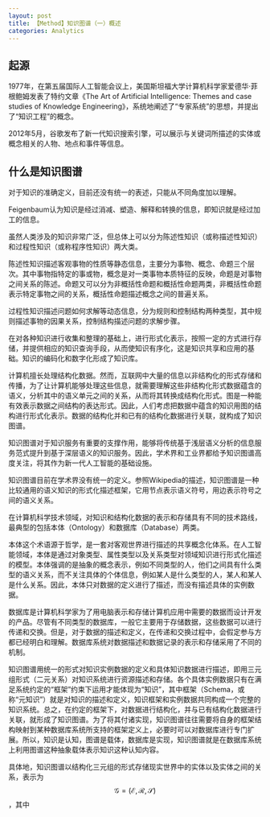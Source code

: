 ```yaml
---
layout: post
title: 【Method】知识图谱（一）概述
categories: Analytics
---
```


## 起源

1977年，在第五届国际人工智能会议上，美国斯坦福大学计算机科学家爱德华·菲根鲍姆发表了特约文章《The Art of Artificial Intelligence: Themes and case studies of Knowledge Engineering》，系统地阐述了“专家系统”的思想，并提出了“知识工程”的概念。

2012年5月，谷歌发布了新一代知识搜索引擎，可以展示与关键词所描述的实体或概念相关的人物、地点和事件等信息。

## 什么是知识图谱

对于知识的准确定义，目前还没有统一的表述，只能从不同角度加以理解。

Feigenbaum认为知识是经过消减、塑造、解释和转换的信息，即知识就是经过加工的信息。

虽然人类涉及的知识非常广泛，但总体上可以分为陈述性知识（或称描述性知识）和过程性知识（或称程序性知识）两大类。

陈述性知识描述客观事物的性质等静态信息，主要分为事物、概念、命题三个层次。其中事物指特定的事或物，概念是对一类事物本质特征的反映，命题是对事物之间关系的陈述。命题又可以分为非概括性命题和概括性命题两类，非概括性命题表示特定事物之间的关系，概括性命题描述概念之间的普遍关系。

过程性知识描述问题如何求解等动态信息，分为规则和控制结构两种类型，其中规则描述事物的因果关系，控制结构描述问题的求解步骤。

在对各种知识进行收集和整理的基础上，进行形式化表示，按照一定的方式进行存储，并提供相应的知识查询手段，从而使知识有序化，这是知识共享和应用的基础。知识的编码化和数字化形成了知识库。

计算机擅长处理结构化数据。然而，互联网中大量的信息以非结构化的形式存储和传播，为了让计算机能够处理这些信息，就需要理解这些非结构化形式数据蕴含的语义，分析其中的语义单元之间的关系，从而将其转换成结构化形式。图是一种能有效表示数据之间结构的表达形式。因此，人们考虑把数据中蕴含的知识用图的结构进行形式化表示。数据的结构化并和已有的结构化数据进行关联，就构成了知识图谱。

知识图谱对于知识服务有重要的支撑作用，能够将传统基于浅层语义分析的信息服务范式提升到基于深层语义的知识服务。因此，学术界和工业界都给予知识图谱高度关注，将其作为新一代人工智能的基础设施。

知识图谱目前在学术界没有统一的定义。参照Wikipedia的描述，知识图谱是一种比较通用的语义知识的形式化描述框架，它用节点表示语义符号，用边表示符号之间的语义关系。

在计算机科学技术领域，对知识和结构化数据的表示和存储具有不同的技术路线，最典型的包括本体（Ontology）和数据库（Database）两类。

本体这个术语源于哲学，是一套对客观世界进行描述的共享概念化体系。在人工智能领域，本体是通过对象类型、属性类型以及关系类型对领域知识进行形式化描述的模型。本体强调的是抽象的概念表示，例如不同类型的人，他们之间具有什么类型的语义关系，而不关注具体的个体信息，例如某人是什么类型的人，某人和某人是什么关系。因此，本体只对数据的定义进行了描述，而没有描述具体的实例数据。

数据库是计算机科学家为了用电脑表示和存储计算机应用中需要的数据而设计开发的产品。尽管有不同类型的数据库，一般它主要用于存储数据，这些数据可以进行传递和交换。但是，对于数据的描述和定义，在传递和交换过程中，会假定参与方都已经明白和理解。数据库系统对数据描述和数据记录的表示和存储采用了不同的机制。

知识图谱用统一的形式对知识实例数据的定义和具体知识数据进行描述，即用三元组形式（二元关系）对知识系统进行资源描述和存储。各个具体实例数据只有在满足系统约定的“框架”约束下运用才能体现为“知识”，其中框架（Schema，或称“元知识”）就是对知识的描述和定义，知识框架和实例数据共同构成一个完整的知识系统。总之，在约定的框架下，对数据进行结构化，并与已有结构化数据进行关联，就形成了知识图谱。为了将其付诸实现，知识图谱往往需要将自身的框架结构映射到某种数据库系统所支持的框架定义上，必要时可以对数据库进行专门扩展。所以，知识是认知，图谱是载体，数据库是实现，知识图谱就是在数据库系统上利用图谱这种抽象载体表示知识这种认知内容。

具体地，知识图谱以结构化三元组的形式存储现实世界中的实体以及实体之间的关系，表示为$$\mathscr{G} = (\mathscr{E}, \mathscr{R}, \mathscr{S})$$，其中